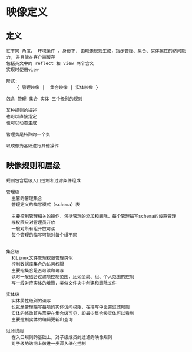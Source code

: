 <!--
Author: 闫刚 (yes7rose@sina.com)
映像.md (c) 2020
Desc: description
Created:  2020-09-26T02:37:06.929Z
Modified: !date!
-->

# 映像定义

## 定义

    在不同 角度、 环境条件 、身份下, 由映像规则生成，指示管理、集合、实体属性的访问能力, 并且能在客户端缓存
    包括英文中的 reflect 和 view 两个含义
    实现时使用view

    形式:    
        { 管理映像 |  集合映像 | 实体映像 }
    
    包含 管理-集合-实体 三个级别的规则

    某种规则的描述
    也可以直接指定
    也可以动态生成

    管理表是特殊的一个表

    以映像为基础进行其他操作

## 映像规则和层级
    规则包含层级入口控制和过滤条件组成

    管理级
      主管的管理集合
      管理定义的描写模式（schema）表
      
      主要控制管理相关的操作，包括管理的添加和删除，每个管理描写schema的设置管理
      写权限只对管理员开放
      一般对所有组开放可读
      每个管理的描写可能对每个组不同


    集合级
      和Linux文件管理权限管理类似
      控制数据库集合的访问权限
      主要指集合是否可读和可写
      读时一般结合过滤项控制范围，比如全局、组、个人范围的控制
      写一般对应实体的增删，类似文件夹中创建和删除文件

    实体级
      实体属性级别的读写
      也就是管理描写每项的实体访问权限，在描写中设置过滤规则
      实体的修改首先需要在集合级可见，即最少集合级实体可以看到
      主要控制实体的编辑更新和查询

    过滤规则
      在入口规则的基础上，对子级成员的过滤的映像规则
      对子级的访问上做进一步深入细化控制

